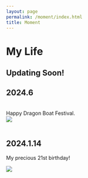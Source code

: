 ```yaml
---
layout: page
permalink: /moment/index.html
title: Moment
---
```


# My Life

## Updating Soon!

## 2024.6
<br>
Happy Dragon Boat Festival.
<div>
<img src="https://lutaoyan.github.io/images/moment/608.png">
</div>
<br>



## 2024.1.14

My precious 21st birthday!
<br>
<div>
<img src="https://lutaoyan.github.io/images/moment/21birth.jpg">
</div>


<br>
